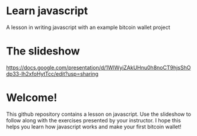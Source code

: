 # Learn javascript
A lesson in writing javascript with an example bitcoin wallet project

# The slideshow

https://docs.google.com/presentation/d/1WlWyiZAkUHnu0h8noCT9hjsShOdp33-lh2xfoHytTcc/edit?usp=sharing

# Welcome!

This github repository contains a lesson on javascript. Use the slideshow to follow along with the exercises presented by your instructor. I hope this helps you learn how javascript works and make your first bitcoin wallet!
